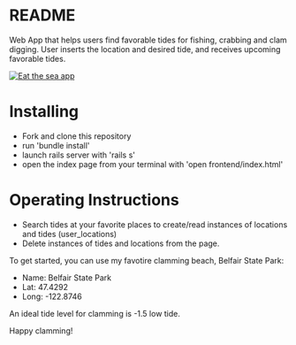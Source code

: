 # README

Web App that helps users find favorable tides for fishing, crabbing and clam digging. User inserts the location and desired tide, and receives upcoming favorable tides. 


[![Eat the sea app](http://img.youtube.com/vi/lyN_JWtu3pI/0.jpg)](http://www.youtube.com/watch?v=lyN_JWtu3pI "Eat the Sea App")

# Installing

- Fork and clone this repository
- run 'bundle install'
- launch rails server with 'rails s'
- open the index page from your terminal with 'open frontend/index.html'

# Operating Instructions 

- Search tides at your favorite places to create/read instances of locations and tides (user_locations)
- Delete instances of tides and locations from the page.

To get started, you can use my favotire clamming beach, Belfair State Park:

- Name: Belfair State Park
- Lat: 47.4292
- Long: -122.8746

An ideal tide level for clamming is -1.5 low tide.

Happy clamming!
